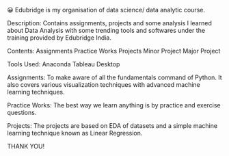 
😀 Edubridge is my organisation of data science/ data analytic course.

Description:
Contains assignments, projects and some analysis I learned about Data Analysis with some trending tools and softwares under the training provided by Edubridge India.

Contents:
Assignments
Practice Works
Projects
Minor Project
Major Project

Tools Used:
Anaconda
Tableau Desktop

Assignments:
To make  aware of all the fundamentals command of Python. It also covers various visualization techniques with advanced machine learning techniques.

Practice Works:
The best way we learn anything is by practice and exercise questions. 

Projects:
The projects are based on EDA of datasets and a simple machine learning technique known as Linear Regression.

THANK YOU!
